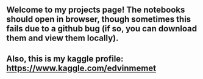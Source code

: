 ## Welcome to my projects page! The notebooks should open in browser, though sometimes this fails due to a github bug (if so, you can download them and view them locally). 

## Also, this is my kaggle profile: https://www.kaggle.com/edvinmemet
